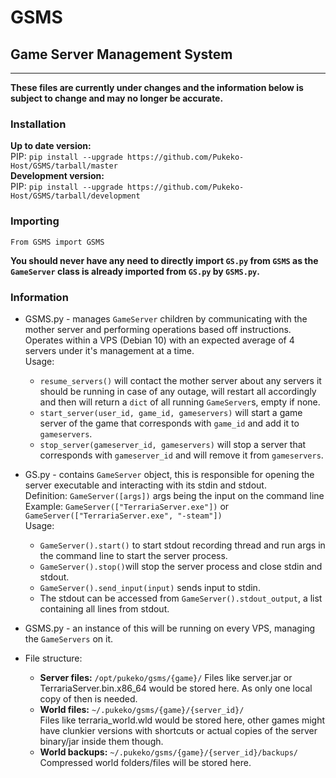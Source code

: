 # GSMS
## Game Server Management System
--- 

**These files are currently under changes and the information below is subject to change and may no longer be accurate.**

### Installation 
**Up to date version:**  
PIP: `pip install --upgrade https://github.com/Pukeko-Host/GSMS/tarball/master`  
**Development version:**  
PIP: `pip install --upgrade https://github.com/Pukeko-Host/GSMS/tarball/development`  

### Importing
`From GSMS import GSMS`  
  
**You should never have any need to directly import `GS.py` from `GSMS` as the `GameServer` class is already imported from `GS.py` by `GSMS.py`.**  

### Information
 - GSMS.py - manages `GameServer` children by communicating with the mother server and performing operations based off instructions. Operates within a VPS (Debian 10) with an expected average of 4 servers under it's management at a time.  
  Usage:  
    - `resume_servers()` will contact the mother server about any servers it should be running in case of any outage, will restart all accordingly and then will return a `dict` of all running `GameServer`s, empty if none.
    - `start_server(user_id, game_id, gameservers)` will start a game server of the game that corresponds with `game_id` and add it to `gameservers`.
    - `stop_server(gameserver_id, gameservers)` will stop a server that corresponds with `gameserver_id` and will remove it from `gameservers`.


- GS.py - contains `GameServer` object, this is responsible for opening the server executable and interacting with its stdin and stdout.  
  Definition: `GameServer([args])` args being the input on the command line  
  Example: `GameServer(["TerrariaServer.exe"])` or `GameServer(["TerrariaServer.exe", "-steam"])`  
  Usage:
  - `GameServer().start()` to start stdout recording thread and run args in the command line to start the server process.
  - `GameServer().stop()`will stop the server process and close stdin and stdout.
  - `GameServer().send_input(input)` sends input to stdin.
  - The stdout can be accessed from `GameServer().stdout_output`, a list containing all lines from stdout.   
-   GSMS.py - an instance of this will be running on every VPS, managing the `GameServers` on it.

- File structure:  
  - **Server files:** `/opt/pukeko/gsms/{game}/` 
  Files like server.jar or TerrariaServer.bin.x86_64 would be stored here. As only one local copy of then is needed.
  - **World files:** `~/.pukeko/gsms/{game}/{server_id}/`  
  Files like terraria_world.wld would be stored here, other games might have clunkier versions with shortcuts or actual copies of the server binary/jar inside them though.
  - **World backups:** `~/.pukeko/gsms/{game}/{server_id}/backups/`  
  Compressed world folders/files will be stored here.
  
